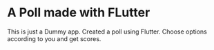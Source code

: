 # A Poll made with FLutter

This is just a Dummy app. Created a poll using Flutter. Choose options according to you and get scores. 
